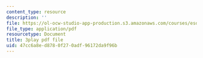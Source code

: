 ```yaml
---
content_type: resource
description: ''
file: https://ol-ocw-studio-app-production.s3.amazonaws.com/courses/esd-290-special-topics-in-supply-chain-management-spring-2005/47cc6a8ed8780f270adf96172da9f96b_oRK2jN3yqOI.pdf
file_type: application/pdf
resourcetype: Document
title: 3play pdf file
uid: 47cc6a8e-d878-0f27-0adf-96172da9f96b
---
```

